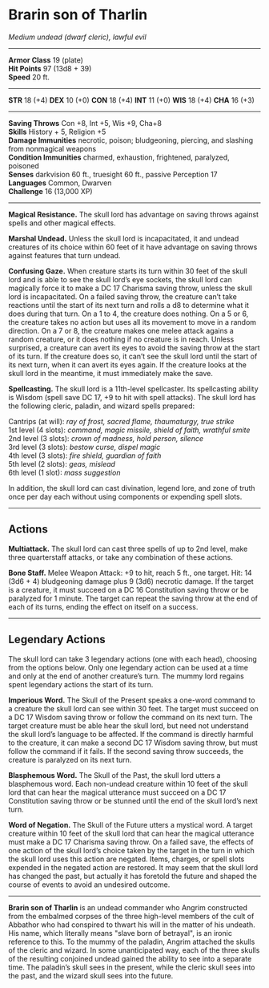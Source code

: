 # Brarin son of Tharlin

_Medium undead (dwarf cleric), lawful evil_

---

**Armor Class** 19 (plate)  
**Hit Points** 97 (13d8 + 39)  
**Speed** 20 ft.  

---

**STR** 18 (+4) **DEX** 10 (+0) **CON** 18 (+4) **INT** 11 (+0) **WIS** 18 (+4) **CHA** 16 (+3)

---

**Saving Throws** Con +8, Int +5, Wis +9, Cha+8  
**Skills** History + 5, Religion +5  
**Damage Immunities** necrotic, poison; bludgeoning, piercing, and slashing from nonmagical weapons  
**Condition Immunities** charmed, exhaustion, frightened, paralyzed, poisoned  
**Senses** darkvision 60 ft., truesight 60 ft., passive Perception 17  
**Languages** Common, Dwarven  
**Challenge** 16 (13,000 XP)  

---

**Magical Resistance.** The skull lord has advantage on saving throws against spells and other magical effects.

**Marshal Undead.** Unless the skull lord is incapacitated, it and undead creatures of its choice within 60 feet of it have advantage on saving throws against features that turn undead.

**Confusing Gaze.** When creature starts its turn within 30 feet of the skull lord and is able to see the skull lord’s eye sockets, the skull lord can magically force it to make a DC 17 Charisma saving throw, unless the skull lord is incapacitated.
On a failed saving throw, the creature can’t take reactions until the start of its next turn and rolls a d8 to determine what it does during that turn. On a 1 to 4, the creature does nothing. On a 5 or 6, the creature takes no action but uses all its movement to move in a random direction. On a 7 or 8, the creature makes one melee attack agains a random creature, or it does nothing if no creature is in reach.
Unless surprised, a creature can avert its eyes to avoid the saving throw at the start of its turn. If the creature does so, it can’t see the skull lord until the start of its next turn, when it can avert its eyes again. If the creature looks at the skull lord in the meantime, it must immediately make the save.

**Spellcasting.** The skull lord is a 11th-level spellcaster. Its spellcasting ability is Wisdom (spell save DC 17, +9 to hit with spell attacks). The skull lord has the following cleric, paladin, and wizard spells prepared:

Cantrips (at will): _ray of frost, sacred flame, thaumaturgy, true strike_  
1st level (4 slots): _command, magic missile, shield of faith, wrathful smite_  
2nd level (3 slots): _crown of madness, hold person, silence_  
3rd level (3 slots): _bestow curse, dispel magic_  
4th level (3 slots): _fire shield, guardian of faith_  
5th level (2 slots): _geas, mislead_  
6th level (1 slot): _mass suggestion_  

In addition, the skull lord can cast divination, legend lore, and zone of truth once per day each without using components or expending spell slots.

---

## Actions

**Multiattack.** The skull lord can cast three spells of up to 2nd level, make three quarterstaff attacks, or take any combination of these actions.

**Bone Staff.** Melee Weapon Attack: +9 to hit, reach 5 ft., one target. Hit: 14 (3d6 + 4) bludgeoning damage plus 9 (3d6) necrotic damage. If the target is a creature, it must succeed on a DC 16 Constitution saving throw or be paralyzed for 1 minute. The target can repeat the saving throw at the end of each of its turns, ending the effect on itself on a success.

---

## Legendary Actions

The skull lord can take 3 legendary actions (one with each head), choosing from the options below. Only one legendary action can be used at a time and only at the end of another creature’s turn. The mummy lord regains spent legendary actions the start of its turn.

**Imperious Word.** The Skull of the Present speaks a one-word command to a creature the skull lord can see within 30 feet. The target must succeed on a DC 17 Wisdom saving throw or follow the command on its next turn. The target creature must be able hear the skull lord, but need not understand the skull lord’s language to be affected. If the command is directly harmful to the creature, it can make a second DC 17 Wisdom saving throw, but must follow the command if it fails. If the second saving throw succeeds, the creature is paralyzed on its next turn.

**Blasphemous Word.** The Skull of the Past, the skull lord utters a blasphemous word. Each non-undead creature within 10 feet of the skull lord that can hear the magical utterance must succeed on a DC 17 Constitution saving throw or be stunned until the end of the skull lord’s next turn.

**Word of Negation.** The Skull of the Future utters a mystical word. A target creature within 10 feet of the skull lord that can hear the magical utterance must make a DC 17 Charisma saving throw. On a failed save, the effects of one action of the skull lord’s choice taken by the target in the turn in which the skull lord uses this action are negated. Items, charges, or spell slots expended in the negated action are restored. It may seem that the skull lord has changed the past, but actually it has foretold the future and shaped the course of events to avoid an undesired outcome.

---

**Brarin son of Tharlin** is an undead commander who Angrim constructed from the embalmed corpses of the three high-level members of the cult of Abbathor who had conspired to thwart his will in the matter of his undeath. His name, which literally means "slave born of betrayal", is an ironic reference to this. To the mummy of the paladin, Angrim attached the skulls of the cleric and wizard. In some unanticipated way, each of the three skulls of the resulting conjoined undead gained the ability to see into a separate time. The paladin’s skull sees in the present, while the cleric skull sees into the past, and the wizard skull sees into the future.
